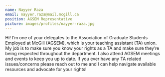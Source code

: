 ```yaml
---
name: Nayyer Raza
email: nayyer.raza@mail.mcgill.ca
position: AGSEM Representative
picture: images/profiles/nayyer-raza.jpg
---
```


Hi! I’m one of your delegates to the Association of Graduate Students Employed at McGill (AGSEM), which is your teaching assistant (TA) union. My job is to make sure you know your rights as a TA and make sure they’re being respected throughout the department. I also attend AGSEM meetings and events to keep you up to date. If you ever have any TA related issues/concerns please reach out to me and I can help navigate available resources and advocate for your rights!
